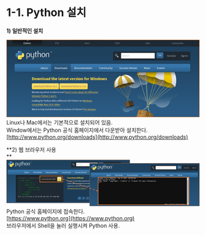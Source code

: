 # 1-1. Python 설치

**1\) 일반적인 설치**

![](/assets/01/import2.png)  
Linux나 Mac에서는 기본적으로 설치되어 있음.  
Window에서는 Python 공식 홈페이지에서 다운받아 설치한다.  
[http://www.python.org/downloads](http://www.python.org/downloads)

**2\) 웹 브라우저 사용        
**![](/assets/01/import3.png)Python 공식 홈페이지에 접속한다.  
[https://www.python.org](https://www.python.org)  
브라우저에서 Shell을 눌러 실행시켜 Python 사용.



